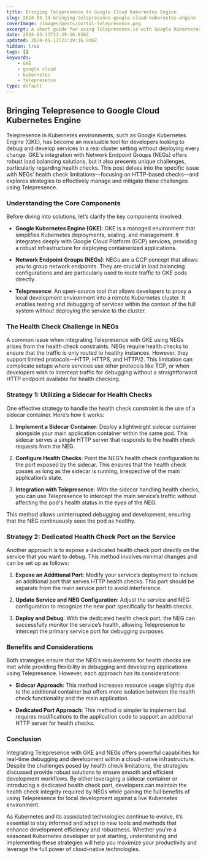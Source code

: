 ```yaml
---
title: Bringing Telepresence to Google Cloud Kubernetes Engine
slug: 2024-05-14-bringing-telepresence-google-cloud-kubernetes-engine
coverImage: /images/posts/portal-telepresence.png
excerpt: A short guide for using Telepresence.io with Google Kubernetes Engine (GKE) and Network Endpoint Groups (NEGs). This guide discusses overcoming health check challenges with NEGs, focusing on HTTP protocol limitations, and providing strategic methods like using sidecar containers and dedicated health check ports for seamless development and debugging.
date: 2024-05-13T23:39:16.936Z
updated: 2024-05-13T23:39:16.936Z
hidden: true
tags: []
keywords:
    - GKE
    - google cloud
    - kubernetes
    - telepresence
type: default
---
```


## Bringing Telepresence to Google Cloud Kubernetes Engine

Telepresence in Kubernetes environments, such as Google Kubernetes Engine (GKE), has become an invaluable tool for developers looking to debug and develop services in a real cluster setting without deploying every change. GKE's integration with Network Endpoint Groups (NEGs) offers robust load balancing solutions, but it also presents unique challenges, particularly regarding health checks. This post delves into the specific issue with NEGs’ health check limitations—focusing on HTTP-based checks—and explores strategies to effectively manage and mitigate these challenges using Telepresence.

### Understanding the Core Components

Before diving into solutions, let’s clarify the key components involved:

- **Google Kubernetes Engine (GKE)**: GKE is a managed environment that simplifies Kubernetes deployments, scaling, and management. It integrates deeply with Google Cloud Platform (GCP) services, providing a robust infrastructure for deploying containerized applications.
  
- **Network Endpoint Groups (NEGs)**: NEGs are a GCP concept that allows you to group network endpoints. They are crucial in load balancing configurations and are particularly used to route traffic to GKE pods directly.
  
- **Telepresence**: An open-source tool that allows developers to proxy a local development environment into a remote Kubernetes cluster. It enables testing and debugging of services within the context of the full system without deploying the service to the cluster.

### The Health Check Challenge in NEGs

A common issue when integrating Telepresence with GKE using NEGs arises from the health check constraints. NEGs require health checks to ensure that the traffic is only routed to healthy instances. However, they support limited protocols—HTTP, HTTPS, and HTTP/2. This limitation can complicate setups where services use other protocols like TCP, or when developers wish to intercept traffic for debugging without a straightforward HTTP endpoint available for health checking.

### Strategy 1: Utilizing a Sidecar for Health Checks

One effective strategy to handle the health check constraint is the use of a sidecar container. Here’s how it works:

1. **Implement a Sidecar Container**: Deploy a lightweight sidecar container alongside your main application container within the same pod. This sidecar serves a simple HTTP server that responds to the health check requests from the NEG.

2. **Configure Health Checks**: Point the NEG’s health check configuration to the port exposed by the sidecar. This ensures that the health check passes as long as the sidecar is running, irrespective of the main application’s state.

3. **Integration with Telepresence**: With the sidecar handling health checks, you can use Telepresence to intercept the main service’s traffic without affecting the pod's health status in the eyes of the NEG.

This method allows uninterrupted debugging and development, ensuring that the NEG continuously sees the pod as healthy.

### Strategy 2: Dedicated Health Check Port on the Service

Another approach is to expose a dedicated health check port directly on the service that you want to debug. This method involves minimal changes and can be set up as follows:

1. **Expose an Additional Port**: Modify your service’s deployment to include an additional port that serves HTTP health checks. This port should be separate from the main service port to avoid interference.

2. **Update Service and NEG Configuration**: Adjust the service and NEG configuration to recognize the new port specifically for health checks.

3. **Deploy and Debug**: With the dedicated health check port, the NEG can successfully monitor the service’s health, allowing Telepresence to intercept the primary service port for debugging purposes.

### Benefits and Considerations

Both strategies ensure that the NEG’s requirements for health checks are met while providing flexibility in debugging and developing applications using Telepresence. However, each approach has its considerations:

- **Sidecar Approach**: This method increases resource usage slightly due to the additional container but offers more isolation between the health check functionality and the main application.

- **Dedicated Port Approach**: This method is simpler to implement but requires modifications to the application code to support an additional HTTP server for health checks.

### Conclusion

Integrating Telepresence with GKE and NEGs offers powerful capabilities for real-time debugging and development within a cloud-native infrastructure. Despite the challenges posed by health check limitations, the strategies discussed provide robust solutions to ensure smooth and efficient development workflows. By either leveraging a sidecar container or introducing a dedicated health check port, developers can maintain the health check integrity required by NEGs while gaining the full benefits of using Telepresence for local development against a live Kubernetes environment.

As Kubernetes and its associated technologies continue to evolve, it’s essential to stay informed and adapt to new tools and methods that enhance development efficiency and robustness. Whether you're a seasoned Kubernetes developer or just starting, understanding and implementing these strategies will help you maximize your productivity and leverage the full power of cloud-native technologies.
